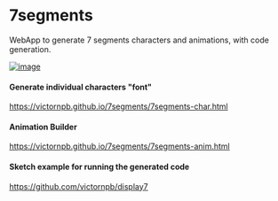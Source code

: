 # 7segments
WebApp to generate 7 segments characters and animations, with code generation.

[![image](https://user-images.githubusercontent.com/3372598/64479386-e5a60480-d18c-11e9-9214-5807cb5092cb.gif)](https://victornpb.github.io/7segments/7segments-anim.html)

#### Generate individual characters "font"
https://victornpb.github.io/7segments/7segments-char.html

#### Animation Builder
https://victornpb.github.io/7segments/7segments-anim.html

#### Sketch example for running the generated code
https://github.com/victornpb/display7
